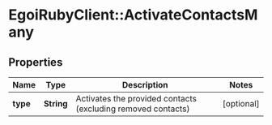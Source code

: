 # EgoiRubyClient::ActivateContactsMany

## Properties
Name | Type | Description | Notes
------------ | ------------- | ------------- | -------------
**type** | **String** | Activates the provided contacts (excluding removed contacts) | [optional] 


